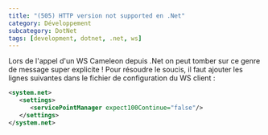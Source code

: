 ```yaml
---
title: "(505) HTTP version not supported en .Net"
category: Développement
subcategory: DotNet
tags: [development, dotnet, .net, ws]
---
```

<!-- --- title: .Net / (505) HTTP version not supported en .Net -->
Lors de l'appel d'un WS Cameleon depuis .Net on peut tomber sur ce genre de message super explicite ! Pour résoudre 
le soucis, il faut ajouter les lignes suivantes dans le fichier de configuration du WS client :

``` xml
<system.net>
   <settings>
      <servicePointManager expect100Continue="false"/>
   </settings>
</system.net>
``` 

<!-- --- tags: dotnet -->